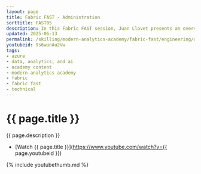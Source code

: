 ```yaml
---
layout: page
title: Fabric FAST - Administration
sorttitle: FAST05
description: In this Fabric FAST session, Juan Llovet presents an overview of administration of Microsoft Fabric, including concepts, capabilities, and a practical demo. 
updated: 2025-06-13
permalink: /skilling/modern-analytics-academy/fabric-fast/engineering/admin
youtubeid: 9s6wunAu2Vw
tags: 
- azure
- data, analytics, and ai
- academy content
- modern analytics academy
- fabric
- fabric fast
- technical
---
```


# {{ page.title }}

{{ page.description }}

* [Watch {{ page.title }}](https://www.youtube.com/watch?v={{ page.youtubeid }})

{% include youtubethumb.md %}
